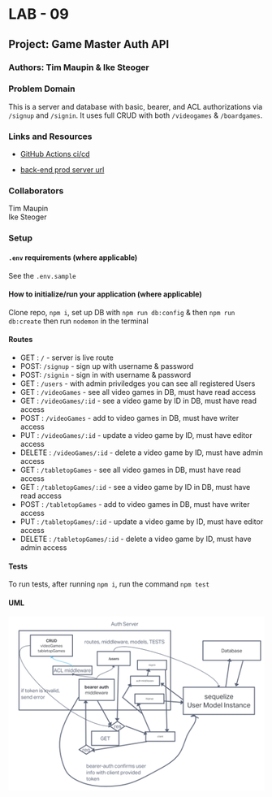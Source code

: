 # LAB - 09

## Project: Game Master Auth API

### Authors: Tim Maupin & Ike Steoger

### Problem Domain

This is a server and database with basic, bearer, and ACL authorizations via `/signup` and `/signin`. It uses full CRUD with both `/videogames` & `/boardgames`.

### Links and Resources

- [GitHub Actions ci/cd](https://github.com/IkeSteoger/gameMasterAuthAPI/actions)
<!-- - [back-end dev server url]() -->
- [back-end prod server url](https://gamemasterauthapi.onrender.com)

### Collaborators

Tim Maupin  
Ike Steoger

### Setup

#### `.env` requirements (where applicable)

See the `.env.sample`

#### How to initialize/run your application (where applicable)

Clone repo, `npm i`, set up DB with `npm run db:config` & then `npm run db:create` then run `nodemon` in the terminal

#### Routes

- GET : `/` - server is live route
- POST: `/signup` - sign up with username & password
- POST: `/signin` - sign in with username & password
- GET : `/users` - with admin priviledges you can see all registered Users
- GET : `/videoGames` - see all video games in DB, must have read access
- GET : `/videoGames/:id` - see a video game by ID in DB, must have read access
- POST : `/videoGames` - add to video games in DB, must have writer access
- PUT : `/videoGames/:id` - update a video game by ID, must have editor access
- DELETE : `/videoGames/:id` - delete a video game by ID, must have admin access
- GET : `/tabletopGames` - see all video games in DB, must have read access
- GET : `/tabletopGames/:id` - see a video game by ID in DB, must have read access
- POST : `/tabletopGames` - add to video games in DB, must have writer access
- PUT : `/tabletopGames/:id` - update a video game by ID, must have editor access
- DELETE : `/tabletopGames/:id` - delete a video game by ID, must have admin access

#### Tests

To run tests, after running `npm i`, run the command `npm test`

#### UML

![UML image](./assets/uml.png)
